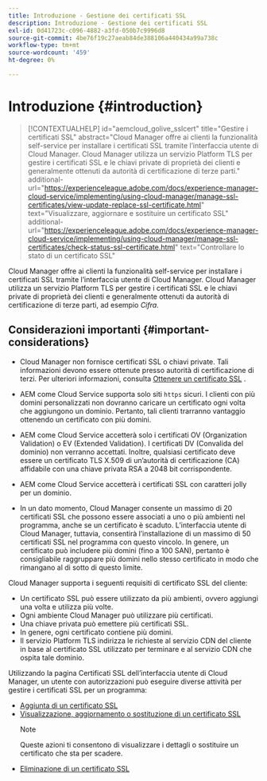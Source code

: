 ```yaml
---
title: Introduzione - Gestione dei certificati SSL
description: Introduzione - Gestione dei certificati SSL
exl-id: 0d41723c-c096-4882-a3fd-050b7c9996d8
source-git-commit: 4be76f19c27aeab84de388106a440434a99a738c
workflow-type: tm+mt
source-wordcount: '459'
ht-degree: 0%

---
```


# Introduzione {#introduction}

>[!CONTEXTUALHELP]
>id="aemcloud_golive_sslcert"
>title="Gestire i certificati SSL"
>abstract="Cloud Manager offre ai clienti la funzionalità self-service per installare i certificati SSL tramite l’interfaccia utente di Cloud Manager. Cloud Manager utilizza un servizio Platform TLS per gestire i certificati SSL e le chiavi private di proprietà dei clienti e generalmente ottenuti da autorità di certificazione di terze parti."
>additional-url="https://experienceleague.adobe.com/docs/experience-manager-cloud-service/implementing/using-cloud-manager/manage-ssl-certificates/view-update-replace-ssl-certificate.html" text="Visualizzare, aggiornare e sostituire un certificato SSL"
>additional-url="https://experienceleague.adobe.com/docs/experience-manager-cloud-service/implementing/using-cloud-manager/manage-ssl-certificates/check-status-ssl-certificate.html" text="Controllare lo stato di un certificato SSL"


Cloud Manager offre ai clienti la funzionalità self-service per installare i certificati SSL tramite l’interfaccia utente di Cloud Manager. Cloud Manager utilizza un servizio Platform TLS per gestire i certificati SSL e le chiavi private di proprietà dei clienti e generalmente ottenuti da autorità di certificazione di terze parti, ad esempio *Cifra*.

## Considerazioni importanti {#important-considerations}

* Cloud Manager non fornisce certificati SSL o chiavi private. Tali informazioni devono essere ottenute presso autorità di certificazione di terzi. Per ulteriori informazioni, consulta [Ottenere un certificato SSL](/help/implementing/cloud-manager/managing-ssl-certifications/get-ssl-certificate.md) .

* AEM come Cloud Service supporta solo siti `https` sicuri. I clienti con più domini personalizzati non dovranno caricare un certificato ogni volta che aggiungono un dominio. Pertanto, tali clienti trarranno vantaggio ottenendo un certificato con più domini.

* AEM come Cloud Service accetterà solo i certificati OV (Organization Validation) o EV (Extended Validation). I certificati DV (Convalida del dominio) non verranno accettati. Inoltre, qualsiasi certificato deve essere un certificato TLS X.509 di un’autorità di certificazione (CA) affidabile con una chiave privata RSA a 2048 bit corrispondente.

* AEM come Cloud Service accetterà i certificati SSL con caratteri jolly per un dominio.

* In un dato momento, Cloud Manager consente un massimo di 20 certificati SSL che possono essere associati a uno o più ambienti nel programma, anche se un certificato è scaduto. L’interfaccia utente di Cloud Manager, tuttavia, consentirà l’installazione di un massimo di 50 certificati SSL nel programma con questo vincolo. In genere, un certificato può includere più domini (fino a 100 SAN), pertanto è consigliabile raggruppare più domini nello stesso certificato in modo che rimangano al di sotto di questo limite.

Cloud Manager supporta i seguenti requisiti di certificato SSL del cliente:

* Un certificato SSL può essere utilizzato da più ambienti, ovvero aggiungi una volta e utilizza più volte.
* Ogni ambiente Cloud Manager può utilizzare più certificati.
* Una chiave privata può emettere più certificati SSL.
* In genere, ogni certificato contiene più domini.
* Il servizio Platform TLS indirizza le richieste al servizio CDN del cliente in base al certificato SSL utilizzato per terminare e al servizio CDN che ospita tale dominio.

Utilizzando la pagina Certificati SSL dell’interfaccia utente di Cloud Manager, un utente con autorizzazioni può eseguire diverse attività per gestire i certificati SSL per un programma:

* [Aggiunta di un certificato SSL](/help/implementing/cloud-manager/managing-ssl-certifications/add-ssl-certificate.md)
* [Visualizzazione, aggiornamento o sostituzione di un certificato SSL](/help/implementing/cloud-manager/managing-ssl-certifications/view-update-replace-ssl-certificate.md)
   >[!NOTE]
   >Queste azioni ti consentono di visualizzare i dettagli o sostituire un certificato che sta per scadere.
* [Eliminazione di un certificato SSL](/help/implementing/cloud-manager/managing-ssl-certifications/delete-ssl-certificate.md)
